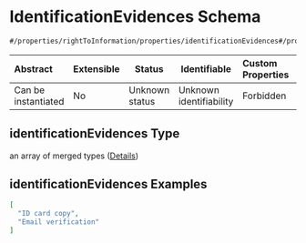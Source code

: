 # IdentificationEvidences Schema

```txt
#/properties/rightToInformation/properties/identificationEvidences#/properties/rightToInformation/properties/identificationEvidences
```




| Abstract            | Extensible | Status         | Identifiable            | Custom Properties | Additional Properties | Access Restrictions | Defined In                                                           |
| :------------------ | ---------- | -------------- | ----------------------- | :---------------- | --------------------- | ------------------- | -------------------------------------------------------------------- |
| Can be instantiated | No         | Unknown status | Unknown identifiability | Forbidden         | Allowed               | none                | [tilt-schema.json\*](../out/tilt-schema.json "open original schema") |

## identificationEvidences Type

an array of merged types ([Details](tilt-schema-properties-righttoinformation-properties-identificationevidences-items.md))

## identificationEvidences Examples

```json
[
  "ID card copy",
  "Email verification"
]
```
